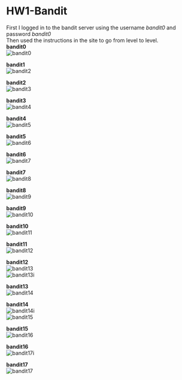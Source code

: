# HW1-Bandit
First I logged in to the bandit server using the username *bandit0* and password *bandit0*  
Then used the instructions in the site to go from level to level.  
**bandit0**  
![bandit0](https://cloud.githubusercontent.com/assets/18230937/14390713/1df5ec9e-fdd6-11e5-901a-ef421d801ad1.PNG)    

**bandit1**  
![bandit2](https://cloud.githubusercontent.com/assets/18230937/14390729/34f0a1fa-fdd6-11e5-9a34-090745cd2a36.PNG)    

**bandit2**  
![bandit3](https://cloud.githubusercontent.com/assets/18230937/14390730/34f31b38-fdd6-11e5-9c87-0c4dfc288b9f.PNG)     

**bandit3**  
![bandit4](https://cloud.githubusercontent.com/assets/18230937/14390731/34f57e82-fdd6-11e5-832a-cb9a2b228a6f.PNG)    

**bandit4**  
![bandit5](https://cloud.githubusercontent.com/assets/18230937/14390732/34fa2216-fdd6-11e5-9622-318e2af3b629.PNG)    

**bandit5**  
![bandit6](https://cloud.githubusercontent.com/assets/18230937/14390733/34fb69be-fdd6-11e5-90b9-e79d371b9b59.PNG)  

**bandit6**  
![bandit7](https://cloud.githubusercontent.com/assets/18230937/14390734/34fccf02-fdd6-11e5-8f7f-fb2638c6f3cf.PNG)  

**bandit7**  
![bandit8](https://cloud.githubusercontent.com/assets/18230937/14390735/351a90d2-fdd6-11e5-931f-07d250388f8c.PNG)  

**bandit8**  
![bandit9](https://cloud.githubusercontent.com/assets/18230937/14390736/351f1a9e-fdd6-11e5-8507-fa5bf921e86a.PNG)  

**bandit9**  
![bandit10](https://cloud.githubusercontent.com/assets/18230937/14390737/352210d2-fdd6-11e5-8e9a-54a583bf5bc2.PNG)  

**bandit10**  
![bandit11](https://cloud.githubusercontent.com/assets/18230937/14390738/35251e8a-fdd6-11e5-916d-0368d067b0d6.PNG)  

**bandit11**  
![bandit12](https://cloud.githubusercontent.com/assets/18230937/14390739/3527f574-fdd6-11e5-8ca1-a5f80335680a.PNG)  

**bandit12**  
![bandit13](https://cloud.githubusercontent.com/assets/18230937/14390740/352b161e-fdd6-11e5-9465-c7e89c44d5a6.PNG)  
![bandit13i](https://cloud.githubusercontent.com/assets/18230937/14390743/354369e4-fdd6-11e5-9366-c97501975043.PNG)  

**bandit13**  
![bandit14](https://cloud.githubusercontent.com/assets/18230937/14390744/35487e84-fdd6-11e5-8b66-8db888b087bc.PNG)  

**bandit14**  
![bandit14i](https://cloud.githubusercontent.com/assets/18230937/14390745/354c0004-fdd6-11e5-81cc-ace3a8e93adc.PNG)  
![bandit15](https://cloud.githubusercontent.com/assets/18230937/14390746/355091fa-fdd6-11e5-9c2b-f2d6a4c511fe.PNG)  

**bandit15**  
![bandit16](https://cloud.githubusercontent.com/assets/18230937/14390747/3553a016-fdd6-11e5-891d-5cac8ff4754e.PNG)  

**bandit16**  
![bandit17i](https://cloud.githubusercontent.com/assets/18230937/14390749/356cae08-fdd6-11e5-9997-55f71c0b4f92.PNG)  

**bandit17**  
![bandit17](https://cloud.githubusercontent.com/assets/18230937/14390748/3556c8b8-fdd6-11e5-8113-5d621a8ebf6e.PNG)  

